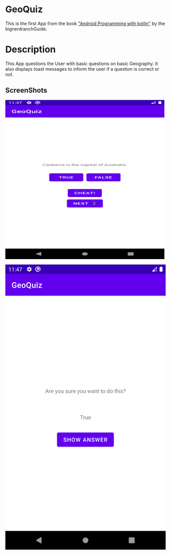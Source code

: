 # GeoQuiz

This is the first App from the book ["Android Programming with kotlin"](https://bignerdranch.com/books/) 
by the bignerdranchGuide.

# Description

This App questions the User with basic questions on basic Geography. It
also displays toast messages to inform the user if a question is correct or not.

## ScreenShots

<img src="FirstPicture.png" width=500 height=500>

![Image](SecondPicture.png)
